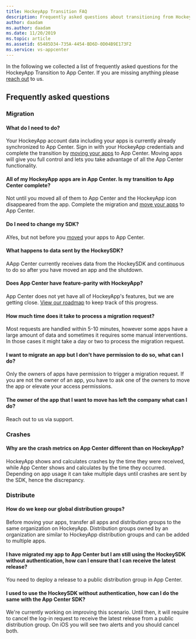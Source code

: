 ```yaml
---
title: HockeyApp Transition FAQ
description: Frequently asked questions about transitioning from HockeyApp to App Center
author: daadam
ms.author: daadam
ms.date: 11/20/2019
ms.topic: article
ms.assetid: 65485D34-735A-4454-BD6D-0D04B9E173F2
ms.service: vs-appcenter
---
```


In the following we collected a list of frequently asked questions for the HockeyApp Transition to App Center. If you are missing anything please [reach out](~/general/support-center.md) to us.

## Frequently asked questions

### Migration

#### What do I need to do?
Your HockeyApp account data including your apps is currently already synchronized to App Center. Sign in with your HockeyApp credentials and complete the transition by [moving your apps](https://appcenter.ms/hockeyapp-transition-center) to App Center. Moving apps will give you full control and lets you take advantage of all the App Center functionality.

#### All of my HockeyApp apps are in App Center. Is my transition to App Center complete?
Not until you moved all of them to App Center and the HockeyApp icon disappeared from the app. Complete the migration and [move your apps](https://appcenter.ms/hockeyapp-transition-center) to App Center.

#### Do I need to change my SDK?
AYes, but not before you [moved](~/transition/moving/index.md) your apps to App Center.

#### What happens to data sent by the HockeySDK?
AApp Center currently receives data from the HockeySDK and continuous to do so after you have moved an app and the shutdown.

#### Does App Center have feature-parity with HockeyApp?
App Center does not yet have all of HockeyApp's features, but we are getting close. [View our roadmap](https://github.com/Microsoft/appcenter/wiki/Roadmap) to keep track of this progress.

#### How much time does it take to process a migration request?
Most requests are handled within 5-10 minutes, however some apps have a large amount of data and sometimes it requires some manual interventions. In those cases it might take a day or two to process the migration request.

#### I want to migrate an app but I don't have permission to do so, what can I do?
Only the owners of apps have permission to trigger a migration request. If you are not the owner of an app, you have to ask one of the owners to move the app or elevate your access permissions.

#### The owner of the app that I want to move has left the company what can I do?
Reach out to us via support.

### Crashes

#### Why are the crash metrics on App Center different than on HockeyApp?
HockeyApp shows and calculates crashes by the time they were received, while App Center shows and calculates by the time they occurred. Depending on app usage it can take multiple days until crashes are sent by the SDK, hence the discrepancy.

### Distribute

#### How do we keep our global distribution groups?
Before moving your apps, transfer all apps and distribution groups to the same organization on HockeyApp. Distribution groups owned by an organization are similar to HockeyApp distribution groups and can be added to multiple apps.

#### I have migrated my app to App Center but I am still using the HockeySDK without authentication, how can I ensure that I can receive the latest release?
You need to deploy a release to a public distribution group in App Center.

#### I used to use the HockeySDK without authentication, how can I do the same with the App Center SDK?
We're currently working on improving this scenario. Until then, it will require to cancel the log-in request to receive the latest release from a public distribution group. On iOS you will see two alerts and you should cancel both.